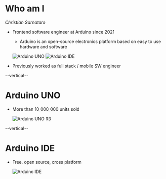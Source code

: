 # Who am I

*Christian Sarnataro*

* Frontend software engineer at Arduino since 2021
    - Arduino is an open-source electronics platform based on 
        easy to use hardware and software

    ![Arduino UNO](/slides/images/arduino_uno.png) <!-- .element: class="w-24 inline" -->
    ![Arduino IDE](/slides/images/arduino_ide.png) <!-- .element: class="w-24 inline" -->
    
    <!-- .element: class="flex justify-center gap-4" -->

* Previously worked as full stack / mobile SW engineer


--vertical--

# Arduino UNO 

- More than 10_000_000 units sold

    ![Arduino UNO R3](/slides/images/uno-r3.jpg)

--vertical--

# Arduino IDE

- Free, open source, cross platform

    ![Arduino IDE](/slides/images/arduino_ide_big.png)
